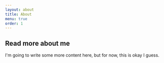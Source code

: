 ```yaml
---
layout: about
title: About
menu: true
order: 1
---
```



## Read more about me
I'm going to write some more content here, but for now,
this is okay I guess.